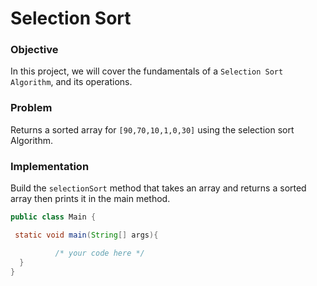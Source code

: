 # Selection Sort


### Objective

In this project, we will cover the fundamentals of a `Selection Sort Algorithm`, and its operations.


### Problem

 Returns a sorted array for `[90,70,10,1,0,30]` using the selection sort Algorithm.

### Implementation

Build the `selectionSort` method that takes an array and returns a sorted array then prints it in the main method.

```java
public class Main {

 static void main(String[] args){

          /* your code here */
  }
}
```
